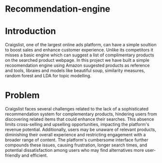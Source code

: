 # Recommendation-engine
# Introduction
Craigslist, one of the largest online ads platform, can have a simple soultion to boost sales and enhance customer experience. Unlike its competitors it misses a basic engine which can suggest a list of complimentary products on the searched product webpage. In this project we have built a simple recoomendation engine using Amazon suugested products as reference and tools, libraies and models like beautiful soup, similarity measures, random forest and LDA for topic modelling.

# Problem
Craigslist faces several challenges related to the lack of a sophisticated recommendation system for complementary products, hindering users from discovering related items that could enhance their searches. This absence limits cross-selling and upselling opportunities, impacting the platform's revenue potential. Additionally, users may be unaware of relevant products, diminishing their overall experience and restricting engagement with a broader range of content. The platform's cumbersome interface further compounds these issues, causing frustration, longer search times, and potential dissatisfaction among users who may find alternatives more user-friendly and efficient.
